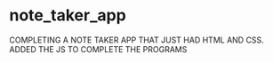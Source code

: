 # note_taker_app
COMPLETING A NOTE TAKER APP THAT JUST HAD HTML AND CSS. ADDED THE JS TO COMPLETE THE PROGRAMS
